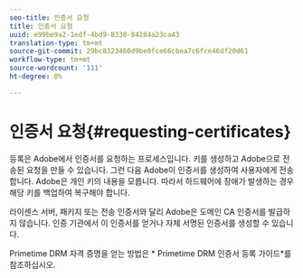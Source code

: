 ```yaml
---
seo-title: 인증서 요청
title: 인증서 요청
uuid: e99be9a2-1edf-4bd9-8338-84284a23ca43
translation-type: tm+mt
source-git-commit: 29bc8323460d9be0fce66cbea7c6fce46df20d61
workflow-type: tm+mt
source-wordcount: '111'
ht-degree: 0%

---
```



# 인증서 요청{#requesting-certificates}

등록은 Adobe에서 인증서를 요청하는 프로세스입니다. 키를 생성하고 Adobe으로 전송된 요청을 만들 수 있습니다. 그런 다음 Adobe이 인증서를 생성하여 사용자에게 전송합니다. Adobe은 개인 키의 내용을 모릅니다. 따라서 하드웨어에 장애가 발생하는 경우 해당 키를 백업하여 복구해야 합니다.

라이센스 서버, 패키지 또는 전송 인증서와 달리 Adobe은 도메인 CA 인증서를 발급하지 않습니다. 인증 기관에서 이 인증서를 얻거나 자체 서명된 인증서를 생성할 수 있습니다.

Primetime DRM 자격 증명을 얻는 방법은 * Primetime DRM 인증서 등록 가이드*를 참조하십시오.
